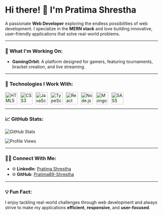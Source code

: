 # **Hi there! 👋 I'm Pratima Shrestha**

A passionate **Web Developer** exploring the endless possibilities of web development. I specialize in the **MERN stack** and love building innovative, user-friendly applications that solve real-world problems.

---

### 🚀 **What I'm Working On:**
- **GamingOrbit**: A platform designed for gamers, featuring tournaments, bracket creation, and live streaming.

---

### 🔧 **Technologies I Work With:**
<div style="display: flex; align-items: center; gap: 10px;">
  <img src="https://cdn.jsdelivr.net/gh/devicons/devicon/icons/html5/html5-original.svg" alt="HTML5" width="40" height="40"/>
  <img src="https://cdn.jsdelivr.net/gh/devicons/devicon/icons/css3/css3-original.svg" alt="CSS3" width="40" height="40"/>
  <img src="https://cdn.jsdelivr.net/gh/devicons/devicon/icons/javascript/javascript-original.svg" alt="JavaScript" width="40" height="40"/>
  <img src="https://cdn.jsdelivr.net/gh/devicons/devicon/icons/typescript/typescript-original.svg" alt="TypeScript" width="40" height="40"/>
  <img src="https://cdn.jsdelivr.net/gh/devicons/devicon/icons/react/react-original.svg" alt="React" width="40" height="40"/>
  <img src="https://cdn.jsdelivr.net/gh/devicons/devicon/icons/nodejs/nodejs-original.svg" alt="Node.js" width="40" height="40"/>
  <img src="https://cdn.jsdelivr.net/gh/devicons/devicon/icons/mongodb/mongodb-original.svg" alt="MongoDB" width="40" height="40"/>
  <img src="https://cdn.jsdelivr.net/gh/devicons/devicon/icons/sass/sass-original.svg" alt="SASS" width="40" height="40"/>
</div>

---

### 📈 **GitHub Stats:**
![GitHub Stats](https://github-readme-stats.vercel.app/api?username=Pratima89-Shrestha&show_icons=true&theme=radical)

![Profile Views](https://komarev.com/ghpvc/?username=Pratima89-Shrestha&color=brightgreen)

---

### 👩‍💻 **Connect With Me:**
- 🌐 **LinkedIn**: [Pratima Shrestha](https://www.linkedin.com/in/pratima-shrestha-225494229/)
- 🌐 **GitHub**: [Pratima89-Shrestha](https://github.com/Pratima89-Shrestha)

---

### 💡 **Fun Fact**: 
I enjoy tackling real-world challenges through web development and always strive to make my applications **efficient**, **responsive**, and **user-focused**.
